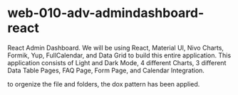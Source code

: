 # web-010-adv-admindashboard-react

React Admin Dashboard. We will be using React, Material UI, Nivo Charts, Formik, Yup, FullCalendar, and Data Grid to build this entire application. This application consists of Light and Dark Mode, 4 different Charts, 3 different Data Table Pages, FAQ Page, Form Page, and Calendar Integration.

to orgenize the file and folders, the dox pattern has been applied.
